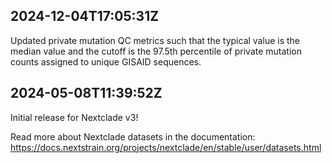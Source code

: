 ## 2024-12-04T17:05:31Z

Updated private mutation QC metrics such that the typical value is the median value and the cutoff is the 97.5th percentile of private mutation counts assigned to unique GISAID sequences.

## 2024-05-08T11:39:52Z

Initial release for Nextclade v3!

Read more about Nextclade datasets in the documentation: https://docs.nextstrain.org/projects/nextclade/en/stable/user/datasets.html
